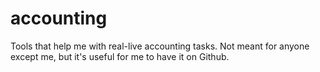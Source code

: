 # accounting
Tools that help me with real-live accounting tasks. Not meant for anyone except me, but it's useful for me to have it on Github.
